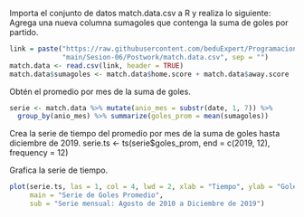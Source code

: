 Importa el conjunto de datos match.data.csv a R y realiza lo siguiente:
Agrega una nueva columna sumagoles que contenga la suma de goles por partido.

```R
link = paste("https://raw.githubusercontent.com/beduExpert/Programacion-R-Santander-2021/",
             "main/Sesion-06/Postwork/match.data.csv", sep = "")
match.data <- read.csv(link, header = TRUE)
match.data$sumagoles <- match.data$home.score + match.data$away.score
```

Obtén el promedio por mes de la suma de goles.

```R
serie <- match.data %>% mutate(anio_mes = substr(date, 1, 7)) %>%
  group_by(anio_mes) %>% summarize(goles_prom = mean(sumagoles))
```

Crea la serie de tiempo del promedio por mes de la suma de goles hasta diciembre de 2019.
serie.ts <- ts(serie$goles_prom, end = c(2019, 12), frequency = 12)

Grafica la serie de tiempo.

```R
plot(serie.ts, las = 1, col = 4, lwd = 2, xlab = "Tiempo", ylab = "Goles",
     main = "Serie de Goles Promedio",
     sub = "Serie mensual: Agosto de 2010 a Diciembre de 2019")
```
